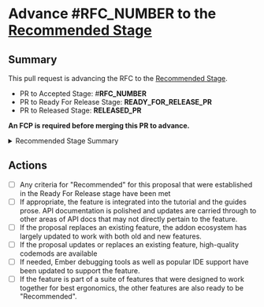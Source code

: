 # Advance #__RFC_NUMBER__ to the [Recommended Stage](https://github.com/emberjs/rfcs#recommended)

## Summary

This pull request is advancing the RFC to the [Recommended Stage](https://github.com/emberjs/rfcs#recommended).

- PR to Accepted Stage: #__RFC_NUMBER__
- PR to Ready For Release Stage: __READY_FOR_RELEASE_PR__
- PR to Released Stage: __RELEASED_PR__

**An FCP is required before merging this PR to advance.**


<details>
<summary>Recommended Stage Summary</summary>
The "Recommended" stage is the final milestone for an RFC. It provides a signal 
to the wider community to indicate that a feature has been put through its 
ecosystem paces and is ready to use.

To reach the "Recommended" stage, the following should be true:

If appropriate, the feature is integrated into the tutorial and the guides prose. 
API documentation is polished and updates are carried through to other areas of 
API docs that may not directly pertain to the feature.

If the proposal replaces an existing feature, the addon ecosystem has largely 
updated to work with both old and new features.

If the proposal updates or replaces an existing feature, high-quality codemods 
are available

If needed, Ember debugging tools as well as popular IDE support have been 
updated to support the feature.

If the feature is part of a suite of features that were designed to work 
together for best ergonomics, the other features are also ready to be 
"Recommended".

Any criteria for "Recommended" for this proposal that were established 
in the Ready For Release stage have been met.

An FCP is required to enter this stage. Multiple RFCs may be moved as a batch 
into "Recommended" with the same PR.
</details>

## Actions

- [ ] Any criteria for "Recommended" for this proposal that were established
  in the Ready For Release stage have been met
- [ ] If appropriate, the feature is integrated into the tutorial and the guides prose.
  API documentation is polished and updates are carried through to other areas of
  API docs that may not directly pertain to the feature.
- [ ] If the proposal replaces an existing feature, the addon ecosystem has largely
  updated to work with both old and new features.
- [ ] If the proposal updates or replaces an existing feature, high-quality codemods
  are available
- [ ] If needed, Ember debugging tools as well as popular IDE support have been
  updated to support the feature.
- [ ] If the feature is part of a suite of features that were designed to work
  together for best ergonomics, the other features are also ready to be
  "Recommended".
